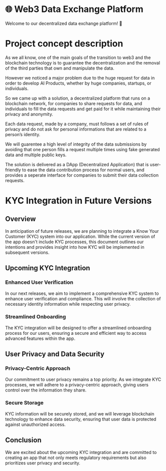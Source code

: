 # 🌐 **Web3 Data Exchange Platform**

Welcome to our decentralized data exchange platform! 🚀

# Project concept description

As we all know, one of the main goals of the transition to web3 and the blockchain technology is to
guarantee the decentralization and the removal of the third parties that own and manipulate the data.

However we noticed a major problem due to the huge request for data in order to develop AI Products,
whether by huge companies, startups, or individuals.

So we came up with a solution, a decentralized platform that runs on a blockchain network, for
companies to share requests for data, and individuals to fill the data requests and get paid for it while
maintaining their privacy and anonymity.

Each data request, made by a company, must follows a set of rules of privacy and do not ask for
personal informations that are related to a person’s identity.

We will guarentee a high level of integrity of the data submissions by avoiding that one person fills a
request multiple times using fake generated data and multiple public keys.

The solution is delivered as a DApp (Decentralized Application) that is user-friendly to ease the data
contribution process for normal users, and provides a seperate interface for companies to submit their
data collection requests.

# KYC Integration in Future Versions

## Overview

In anticipation of future releases, we are planning to integrate a Know Your Customer (KYC) system into our application. While the current version of the app doesn't include KYC processes, this document outlines our intentions and provides insight into how KYC will be implemented in subsequent versions.

## Upcoming KYC Integration

### Enhanced User Verification

In our next releases, we aim to implement a comprehensive KYC system to enhance user verification and compliance. This will involve the collection of necessary identity information while respecting user privacy.

### Streamlined Onboarding

The KYC integration will be designed to offer a streamlined onboarding process for our users, ensuring a secure and efficient way to access advanced features within the app.

## User Privacy and Data Security

### Privacy-Centric Approach

Our commitment to user privacy remains a top priority. As we integrate KYC processes, we will adhere to a privacy-centric approach, giving users control over the information they share.

### Secure Storage

KYC information will be securely stored, and we will leverage blockchain technology to enhance data security, ensuring that user data is protected against unauthorized access.




## Conclusion

We are excited about the upcoming KYC integration and are committed to creating an app that not only meets regulatory requirements but also prioritizes user privacy and security. 
